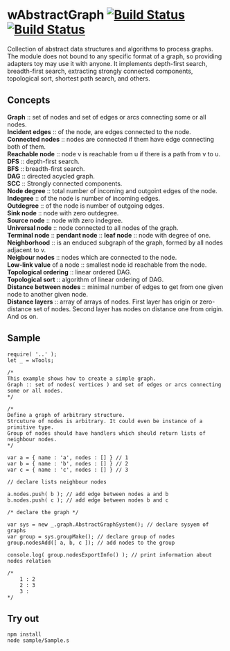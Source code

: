 
# wAbstractGraph [![Build Status](https://travis-ci.org/Wandalen/wAbstractGraph.svg?branch=master)](https://travis-ci.org/Wandalen/wAbstractGraph) [![Build Status](https://ci.appveyor.com/api/projects/status/github/Wandalen/wabstractgraph)](https://ci.appveyor.com/project/Wandalen/wabstractgraph)

Collection of abstract data structures and algorithms to process graphs. The module does not bound to any specific format of a graph, so providing adapters toy may use it with anyone. It implements depth-first search, breadth-first search, extracting strongly connected components, topological sort, shortest path search, and others.

## Concepts

**Graph** :: set of nodes and set of edges or arcs connecting some or all nodes. </br>
**Incident edges** :: of the node, are edges connected to the node. </br>
**Connected nodes** :: nodes are connected if them have edge connecting both of them. </br>
**Reachable node** :: node v is reachable from u if there is a path from v to u. </br>
**DFS** :: depth-first search. </br>
**BFS** :: breadth-first search. </br>
**DAG** :: directed acycled graph. </br>
**SCC** :: Strongly connected components. </br>
**Node degree** :: total number of incoming and outgoint edges of the node. </br>
**Indegree** :: of the node is number of incoming edges. </br>
**Outdegree** :: of the node is number of outgoing edges. </br>
**Sink node** :: node with zero outdegree. </br>
**Source node** :: node with zero indegree. </br>
**Universal node** :: node connected to all nodes of the graph. </br>
**Terminal node** :: **pendant node** :: **leaf node** :: node with degree of one. </br>
**Neighborhood** :: is an enduced subgraph of the graph, formed by all nodes adjacent to v. </br>
**Neigbour nodes** :: nodes which are connected to the node. </br>
**Low-link value** of a node :: smallest node id reachable from the node. </br>
**Topological ordering** :: linear ordered DAG. </br>
**Topological sort** :: algorithm of linear ordering of DAG. </br>
**Distance between nodes** :: minimal number of edges to get from one given node to another given node. </br>
**Distance layers** :: array of arrays of nodes. First layer has origin or zero-distance set of nodes. Second layer has nodes on distance one from origin. And os on. </br>

## Sample

```
require( '..' );
let _ = wTools;

/*
This example shows how to create a simple graph.
Graph :: set of nodes( vertices ) and set of edges or arcs connecting some or all nodes.
*/

/*
Define a graph of arbitrary structure.
Strcuture of nodes is arbitrary. It could even be instance of a primitive type.
Group of nodes should have handlers which should return lists of neighbour nodes.
*/

var a = { name : 'a', nodes : [] } // 1
var b = { name : 'b', nodes : [] } // 2
var c = { name : 'c', nodes : [] } // 3

// declare lists neighbour nodes

a.nodes.push( b ); // add edge between nodes a and b
b.nodes.push( c ); // add edge between nodes b and c

/* declare the graph */

var sys = new _.graph.AbstractGraphSystem(); // declare sysyem of graphs
var group = sys.groupMake(); // declare group of nodes
group.nodesAdd([ a, b, c ]); // add nodes to the group

console.log( group.nodesExportInfo() ); // print information about nodes relation

/*
    1 : 2
    2 : 3
    3 :
*/
```

## Try out
```
npm install
node sample/Sample.s
```
















